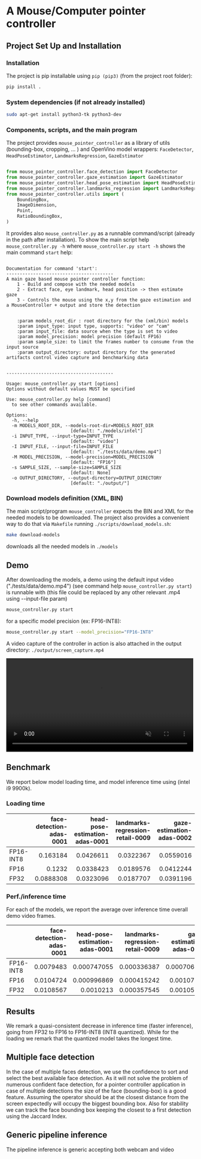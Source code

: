 # A Mouse/Computer pointer controller

## Project Set Up and Installation

### Installation

The project is pip installable using `pip (pip3)` (from the project root folder):

```bash
pip install .
```

### System dependencies (if not already installed)

```bash
sudo apt-get install python3-tk python3-dev
```

### Components, scripts, and the main program

The project provides `mouse_pointer_controller` as a library of utils (bounding-box, cropping, ... ) and OpenVino model wrappers:
`FaceDetector`, `HeadPoseEstimator`, `LandmarksRegression`, `GazeEstimator`

```python

from mouse_pointer_controller.face_detection import FaceDetector
from mouse_pointer_controller.gaze_estimation import GazeEstimator
from mouse_pointer_controller.head_pose_estimation import HeadPoseEstimator
from mouse_pointer_controller.landmarks_regression import LandmarksRegression
from mouse_pointer_controller.utils import (
    BoundingBox,
    ImageDimension,
    Point,
    RatioBoundingBox,
)

```

It provides also `mouse_controller.py` as a runnable command/script (already in the path after installation). To show the main script help `mouse_controller.py -h`
where `mouse_controller.py start -h` shows the main command `start` help:

```text

Documentation for command 'start':
----------------------------------------
A main gaze based mouse pointer controller function:
    1 - Build and compose with the needed models
    2 - Extract face, eye landmark, head position -> then estimate gaze
    3 - Controls the mouse using the x,y from the gaze estimation and a MouseController + output and store the detection


    :param models_root_dir : root directory for the (xml/bin) models
    :param input_type: input type, supports: "video" or "cam"
    :param input_file: data source when the type is set to video
    :param model_precision: model precision (default FP16)
    :param sample_size: to limit the frames number to consume from the input source
    :param output_directory: output directory for the generated artifacts control video capture and benchmarking data


----------------------------------------

Usage: mouse_controller.py start [options]
Options without default values MUST be specified

Use: mouse_controller.py help [command]
  to see other commands available.

Options:
  -h, --help
  -m MODELS_ROOT_DIR, --models-root-dir=MODELS_ROOT_DIR
                        [default: "./models/intel"]
  -i INPUT_TYPE, --input-type=INPUT_TYPE
                        [default: "video"]
  -I INPUT_FILE, --input-file=INPUT_FILE
                        [default: "./tests/data/demo.mp4"]
  -M MODEL_PRECISION, --model-precision=MODEL_PRECISION
                        [default: "FP16"]
  -s SAMPLE_SIZE, --sample-size=SAMPLE_SIZE
                        [default: None]
  -o OUTPUT_DIRECTORY, --output-directory=OUTPUT_DIRECTORY
                        [default: "./output/"]
```

### Download models definition (XML, BIN)

The main script/program `mouse_controller` expects the BIN and XML for the needed models to be downloaded. The project also provides a convenient way to do that via `Makefile` running `./scripts/download_models.sh`:

```bash
make download-models
```

downloads all the needed models in `./models`

## Demo

After downloading the models, a demo using the default input video ("./tests/data/demo.mp4") (see command help `mouse_controller.py start`) is runnable with (this file could be replaced by any other relevant .mp4 using --input-file param)

```bash
mouse_controller.py start
```

for a specific model precision (ex: FP16-INT8):

```bash
mouse_controller.py start --model_precision="FP16-INT8"
```

A video capture of the controller in action is also attached in the output directory: `./output/screen_capture.mp4`

<div>
<video controls width="500" src="./output/screen_capture_h265.mp4"  muted="true">
</video>
</div>

## Benchmark

We report below model loading time, and model inference time using (intel i9 9900k).

### Loading time

|           |   face-detection-adas-0001 |   head-pose-estimation-adas-0001 |   landmarks-regression-retail-0009 |   gaze-estimation-adas-0002 |
|:----------|---------------------------:|---------------------------------:|-----------------------------------:|----------------------------:|
| FP16-INT8 |                  0.163184  |                        0.0426611 |                          0.0322367 |                   0.0559016 |
| FP16      |                  0.1232    |                        0.0338423 |                          0.0189576 |                   0.0412244 |
| FP32      |                  0.0888308 |                        0.0323096 |                          0.0187707 |                   0.0391196 |

### Perf./inference time

For each of the models, we report the average over inference time overall demo video frames.


|           |   face-detection-adas-0001 |   head-pose-estimation-adas-0001 |   landmarks-regression-retail-0009 |   gaze-estimation-adas-0002 |
|:----------|---------------------------:|---------------------------------:|-----------------------------------:|----------------------------:|
| FP16-INT8 |                  0.0079483 |                      0.000747055 |                        0.000336387 |                 0.000706338 |
| FP16      |                  0.0104724 |                      0.000996869 |                        0.000415242 |                 0.00107239  |
| FP32      |                  0.0108567 |                      0.0010213   |                        0.000357545 |                 0.00105316  |

## Results

We remark a quasi-consistent decrease in inference time (faster inference), going from FP32 to FP16 to FP16-INT8 (INT8 quantized). While for the loading we remark that the quantized model takes the longest time.


## Multiple face detection

In the case of multiple faces detection, we use the confidence to sort and select
the best available face detection. As it will not solve the problem of numerous confident face detection, for a pointer controller application in case of multiple detections the size of the face (bounding-box) is a good feature. Assuming the operator should be at the closest distance from the screen expectedly will occupy the biggest bounding box. Also for stability we can track the face bounding box keeping the closest to a first detection using the Jaccard Index.

## Generic pipeline inference

The pipeline inference is generic accepting both webcam and video

